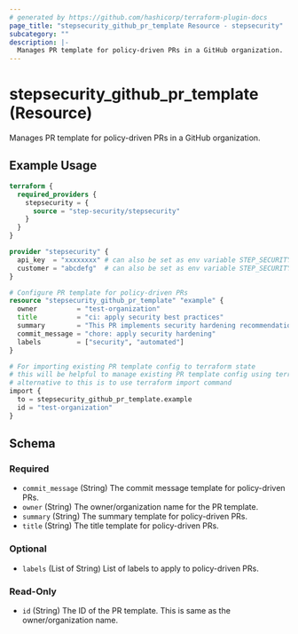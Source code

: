 ```yaml
---
# generated by https://github.com/hashicorp/terraform-plugin-docs
page_title: "stepsecurity_github_pr_template Resource - stepsecurity"
subcategory: ""
description: |-
  Manages PR template for policy-driven PRs in a GitHub organization.
---
```


# stepsecurity_github_pr_template (Resource)

Manages PR template for policy-driven PRs in a GitHub organization.

## Example Usage

```terraform
terraform {
  required_providers {
    stepsecurity = {
      source = "step-security/stepsecurity"
    }
  }
}

provider "stepsecurity" {
  api_key  = "xxxxxxxx" # can also be set as env variable STEP_SECURITY_API_KEY
  customer = "abcdefg"  # can also be set as env variable STEP_SECURITY_CUSTOMER
}

# Configure PR template for policy-driven PRs
resource "stepsecurity_github_pr_template" "example" {
  owner          = "test-organization"
  title          = "ci: apply security best practices"
  summary        = "This PR implements security hardening recommendations from StepSecurity"
  commit_message = "chore: apply security hardening"
  labels         = ["security", "automated"]
}

# For importing existing PR template config to terraform state
# this will be helpful to manage existing PR template config using terraform
# alternative to this is to use terraform import command
import {
  to = stepsecurity_github_pr_template.example
  id = "test-organization"
}
```

<!-- schema generated by tfplugindocs -->
## Schema

### Required

- `commit_message` (String) The commit message template for policy-driven PRs.
- `owner` (String) The owner/organization name for the PR template.
- `summary` (String) The summary template for policy-driven PRs.
- `title` (String) The title template for policy-driven PRs.

### Optional

- `labels` (List of String) List of labels to apply to policy-driven PRs.

### Read-Only

- `id` (String) The ID of the PR template. This is same as the owner/organization name.
